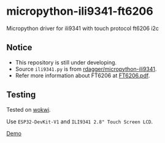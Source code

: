 # micropython-ili9341-ft6206
Micropython driver for ili9341 with touch protocol ft6206 i2c

## Notice
- This repository is still under developing.
- Source `ili9341.py` is from [rdagger/micropython-ili9341](https://github.com/rdagger/micropython-ili9341/blob/master/ili9341.py).
- Refer more information about FT6206 at [FT6206.pdf](https://github.com/hlf20010508/micropython-ili9341-ft6206/blob/master/FT6206.pdf).

## Testing
Tested on [wokwi](https://wokwi.com).

Use `ESP32-DevKit-V1` and `ILI9341 2.8" Touch Screen LCD`.

[Demo](https://wokwi.com/projects/372776577398557697)

